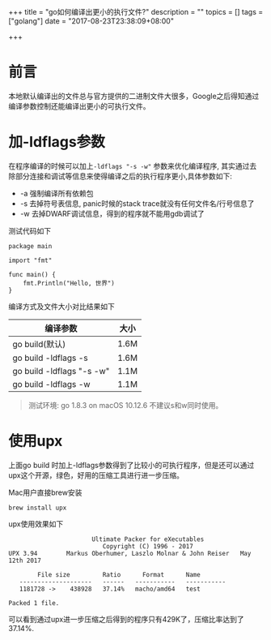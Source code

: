 +++
title = "go如何编译出更小的执行文件?"
description = ""
topics = []
tags = ["golang"]
date = "2017-08-23T23:38:09+08:00"

+++

前言
===

本地默认编译出的文件总与官方提供的二进制文件大很多，Google之后得知通过编译参数控制还能编译出更小的可执行文件。

加-ldflags参数
==============

在程序编译的时候可以加上`-ldflags "-s -w"` 参数来优化编译程序, 其实通过去除部分连接和调试等信息来使得编译之后的执行程序更小,具体参数如下:

* -a 强制编译所有依赖包
* -s 去掉符号表信息, panic时候的stack trace就没有任何文件名/行号信息了
* -w 去掉DWARF调试信息，得到的程序就不能用gdb调试了

测试代码如下
```
package main

import "fmt"

func main() {
    fmt.Println("Hello, 世界")
}
```

编译方式及文件大小对比结果如下

| 编译参数                      | 大小   |
| ------------------------- | ---- |
| go build(默认)              | 1.6M |
| go build -ldflags -s      | 1.6M |
| go build -ldflags "-s -w" | 1.1M |
| go build -ldflags -w      | 1.1M |

> 测试环境: go 1.8.3 on macOS 10.12.6
> 不建议s和w同时使用。

使用upx
=======

上面go build 时加上-ldflags参数得到了比较小的可执行程序，但是还可以通过upx这个开源，绿色，好用的压缩工具进行进一步压缩。

Mac用户直接brew安装

    brew install upx

upx使用效果如下

```
                       Ultimate Packer for eXecutables
                          Copyright (C) 1996 - 2017
UPX 3.94        Markus Oberhumer, Laszlo Molnar & John Reiser   May 12th 2017

        File size         Ratio      Format      Name
   --------------------   ------   -----------   -----------
   1181728 ->    438928   37.14%   macho/amd64   test

Packed 1 file.
```

可以看到通过upx进一步压缩之后得到的程序只有429K了，压缩比率达到了37.14%.
